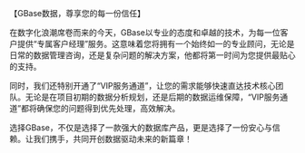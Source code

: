 【GBase数据，尊享您的每一份信任】

在数字化浪潮席卷而来的今天，GBase以专业的态度和卓越的技术，为每一位客户提供“专属客户经理”服务。这意味着您将拥有一个始终如一的专业顾问，无论是日常的数据管理咨询，还是复杂问题的解决方案，他都将第一时间为您提供最贴心的支持。

同时，我们还特别开通了“VIP服务通道”，让您的需求能够快速直达技术核心团队。无论是在项目初期的数据分析规划，还是后期的数据运维保障，“VIP服务通道”都将确保您的问题得到优先处理，高效解决。

选择GBase，不仅是选择了一款强大的数据库产品，更是选择了一份安心与信赖。让我们携手，共同开创数据驱动未来的新篇章！